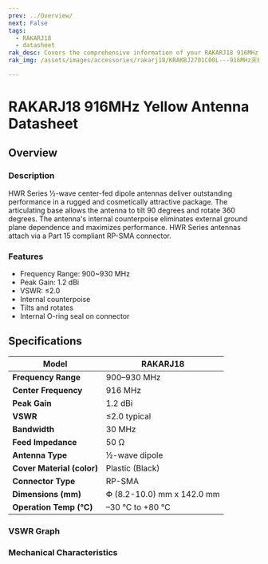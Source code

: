 ```yaml
---
prev: ../Overview/
next: False
tags: 
  - RAKARJ18
  - datasheet
rak_desc: Covers the comprehensive information of your RAKARJ18 916MHz Yellow Antenna to help you in using it. This information includes technical specifications and characteristics.
rak_img: /assets/images/accessories/rakarj18/KRAKBJ2701C00L---916MHz天线_4.png

---
```


# RAKARJ18 916MHz Yellow Antenna Datasheet

## Overview

### Description

HWR Series ½-wave center-fed dipole antennas deliver outstanding performance in a rugged and cosmetically attractive package. The articulating base allows the antenna to tilt 90 degrees and rotate 360 degrees. The antenna's internal counterpoise eliminates external ground plane dependence and maximizes performance. HWR Series antennas attach via a Part 15 compliant RP-SMA connector.

<rk-img
  src="/assets/images/accessories/rakarj18/KRAKBJ2701C00L---916MHz天线_4.png"
  width="45%"
  caption="RAKARJ18 Antenna Overview"
/>

### Features

- Frequency Range: 900~930&nbsp;MHz
- Peak Gain: 1.2&nbsp;dBi
- VSWR: ≤2.0
- Internal counterpoise
- Tilts and rotates
- Internal O-ring seal on connector

## Specifications

| **Model**                  | RAKARJ18                             |
| -------------------------- | ------------------------------------ |
| **Frequency Range**        | 900–930&nbsp;MHz                     |
| **Center Frequency**       | 916&nbsp;MHz                         |
| **Peak Gain**              | 1.2&nbsp;dBi                         |
| **VSWR**                   | ≤2.0 typical                         |
| **Bandwidth**              | 30&nbsp;MHz                          |
| **Feed Impedance**         | 50&nbsp;Ω                            |
| **Antenna Type**           | ½-wave dipole                        |
| **Cover Material (color)** | Plastic (Black)                      |
| **Connector Type**         | RP-SMA                               |
| **Dimensions (mm)**        | Փ (8.2-10.0)&nbsp;mm x 142.0&nbsp;mm |
| **Operation Temp (°C)**    | –30&nbsp;°C to +80&nbsp;°C           |


### VSWR Graph

<rk-img
  src="/assets/images/accessories/rakarj18/916MHz Antenna VSER.jpg"
  width="80%"
  caption="VSWR Graph"
/>

### Mechanical Characteristics

<rk-img
  src="/assets/images/accessories/rakarj18/916MHz Antenna Dimensions.jpg"
  width="70%"
  caption="Mechanical Specifications"
/>